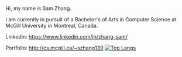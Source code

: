 Hi, my name is Sam Zhang.

I am currently in pursuit of a Bachelor's of Arts in Computer Science at McGill University in Montreal, Canada.

Linkedin: https://www.linkedin.com/in/zhang-sam/

Portfolio: http://cs.mcgill.ca/~szhang139
[![Top Langs](https://github-readme-stats.vercel.app/api/top-langs/?username=samzhang02&theme=radical)](https://github.com/anuraghazra/github-readme-stats)
